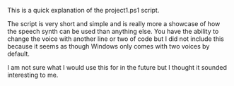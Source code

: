This is a quick explanation of the project1.ps1 script.

The script is very short and simple and is really more a showcase of how the speech synth can be used than anything else.
You have the ability to change the voice with another line or two of code but I did not include this because it seems as though Windows only comes with two voices by default.

I am not sure what I would use this for in the future but I thought it sounded interesting to me.
